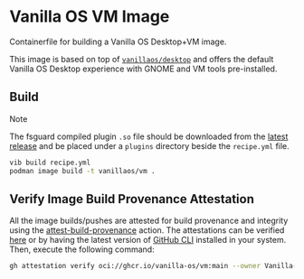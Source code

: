 # Vanilla OS VM Image

Containerfile for building a Vanilla OS Desktop+VM image.

This image is based on top of [`vanillaos/desktop`](https://github.com/Vanilla-OS/desktop-image/pkgs/container/desktop) and offers the default Vanilla OS Desktop experience with GNOME and VM tools pre-installed.

## Build

> [!NOTE]
> The fsguard compiled plugin `.so` file should be downloaded from the [latest release](https://github.com/Vanilla-OS/vib-fsguard/releases/latest) and be placed under a `plugins` directory beside the `recipe.yml` file.

```bash
vib build recipe.yml
podman image build -t vanillaos/vm .
```

## Verify Image Build Provenance Attestation

All the image builds/pushes are attested for build provenance and integrity using the [attest-build-provenance](https://github.com/actions/attest-build-provenance) action. The attestations can be verified [here](https://github.com/Vanilla-OS/vm-image/attestations) or by having the latest version of [GitHub CLI](https://github.com/cli/cli/releases/latest) installed in your system. Then, execute the following command:

```sh
gh attestation verify oci://ghcr.io/vanilla-os/vm:main --owner Vanilla-OS
```
